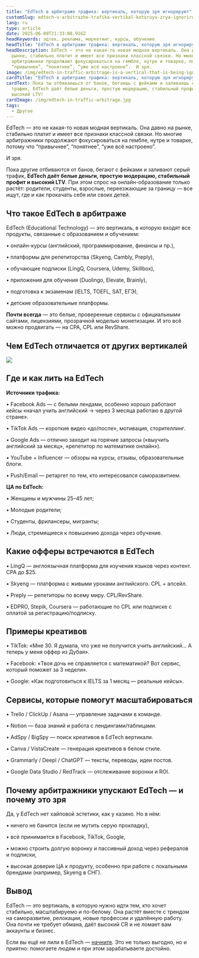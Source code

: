 ```yaml
---
title: "EdTech в арбитраже трафика: вертикаль, которую зря игнорируют"
customSlug: edtech-v-arbitrazhe-trafika-vertikal-kotoruyu-zrya-ignoriruyut
lang: ru
type: article
date: 2025-06-09T21:33:08.916Z
headKeywords: эдтех, реклама, маркетинг, курсы, обучение
headTitle: "EdTech в арбитраже трафика: вертикаль, которую зря игнорируют"
headDescription: EdTech — это не какая-то новая модная вертикаль. Она давно на
  рынке, стабильно платит и имеет все признаки классной связки. Но многие
  арбитражники продолжают фокусироваться на гембле, нутре и товарке, потому что
  “привычнее”, “понятнее”, “уже всё настроено”.  И зря.
image: /img/edtech-in-traffic-arbitrage-is-a-vertical-that-is-being-ignored-in-vain.jpg
cardTitle: "EdTech в арбитраже трафика: вертикаль, которую зря игнорируют"
cardText: Пока ты отбиваешься от банов, бегаешь с фейками и заливаешь серый
  трафик, EdTech даёт белые деньги, простую модерацию, стабильный профит и
  высокий LTV!
cardImage: /img/edtech-in-traffic-arbitrage.jpg
tags:
  - Другое
---
```

EdTech — это не какая-то новая модная вертикаль. Она давно на рынке, стабильно платит и имеет все признаки классной связки. Но многие арбитражники продолжают фокусироваться на гембле, нутре и товарке, потому что “привычнее”, “понятнее”, “уже всё настроено”.

И зря.

Пока другие отбиваются от банов, бегают с фейками и заливают серый трафик, **EdTech даёт белые деньги, простую модерацию, стабильный профит и высокий LTV**. При этом спрос на онлайн-образование только растёт: родители, студенты, взрослые, переезжающие за границу — все ищут, где и как прокачать себя или своих детей.

## Что такое EdTech в арбитраже

EdTech (Educational Technology) — это вертикаль, в которую входят все продукты, связанные с образованием и обучением:

• онлайн-курсы (английский, программирование, финансы и пр.),

• платформы для репетиторства (Skyeng, Cambly, Preply),

• обучающие подписки (LingQ, Coursera, Udemy, Skillbox),

• приложения для обучения (Duolingo, Elevate, Brainly),

• подготовка к экзаменам (IELTS, TOEFL, SAT, ЕГЭ),

• детские образовательные платформы.

**Почти всегда** — это белые, проверенные сервисы с официальными сайтами, лицензиями, прозрачной моделью монетизации. И это всё можно продвигать — на CPA, CPL или RevShare.

## Чем EdTech отличается от других вертикалей

![](/img/edtech.jpg)

## Где и как лить на EdTech

**Источники трафика:**

• Facebook Ads — с белыми лендами, особенно хорошо работают кейсы «начал учить английский → через 3 месяца работаю в другой стране».

• TikTok Ads — короткие видео «до/после», мотивация, сторителлинг.

• Google Ads — отлично заходит на горячие запросы («выучить английский за месяц», «репетитор по математике онлайн»).

• YouTube + Influencer — обзоры на курсы, отзывы, образовательные блоги.

• Push/Email — ретаргет по тем, кто интересовался саморазвитием.

**ЦА по EdTech:**

• Женщины и мужчины 25–45 лет;

• Молодые родители;

• Студенты, фрилансеры, мигранты;

• Люди, стремящиеся к повышению дохода через обучение.

## Какие офферы встречаются в EdTech

• LingQ — англоязычная платформа для изучения языков через контент. CPA до $25.

• Skyeng — платформа с живыми уроками английского. CPL + апсейл.

• Preply — репетиторы по всему миру. CPL/RevShare.

• EDPRO, Stepik, Coursera — работающие по CPL или подписке с оплатой за регистрацию/подписку.

## Примеры креативов

• TikTok: «Мне 30. Я думала, что уже не получится учить английский… А теперь у меня оффер из Дубая».

• Facebook: «Твоя дочь не справляется с математикой? Вот сервис, который поможет за 3 недели».

• Google: «Как подготовиться к IELTS за 1 месяц — реальные кейсы».

## Сервисы, которые помогут масштабироваться

• Trello / ClickUp / Asana — управление задачами в команде.

• Notion — база знаний и работа с лендингами/таблицами.

• AdSpy / BigSpy — поиск креативов в EdTech вертикали.

• Canva / VistaCreate — генерация креативов в белом стиле.

• Grammarly / Deepl / ChatGPT — тексты, переводы, идеи постов.

• Google Data Studio / RedTrack — отслеживание воронки и ROI.

## Почему арбитражники упускают EdTech — и почему это зря

Да, у EdTech нет хайповой эстетики, как у казино. Но в нём:

• ничего не банится (если не мутить серую прокладку),

• всё принимается в Facebook, TikTok, Google,

• можно строить долгую воронку и пассивный доход через рефералов и подписки,

• высокая доверие ЦА к продукту, особенно при работе с локальными брендами (например, Skyeng в СНГ).

## Вывод

EdTech — это вертикаль, в которую нужно идти тем, кто хочет стабильно, масштабируемо и по-белому. Она растёт вместе с трендом на саморазвитие, релокации, новые профессии и удалённую работу. Она почти не требует обмана, даёт высокий CR и не ломает вам аккаунты и бизнес.

Если вы ещё не лили в EdTech — [начните](https://trafflab.io/ru/). Это не только выгодно, но и приятно: помогаете людям и при этом зарабатываете достойно.